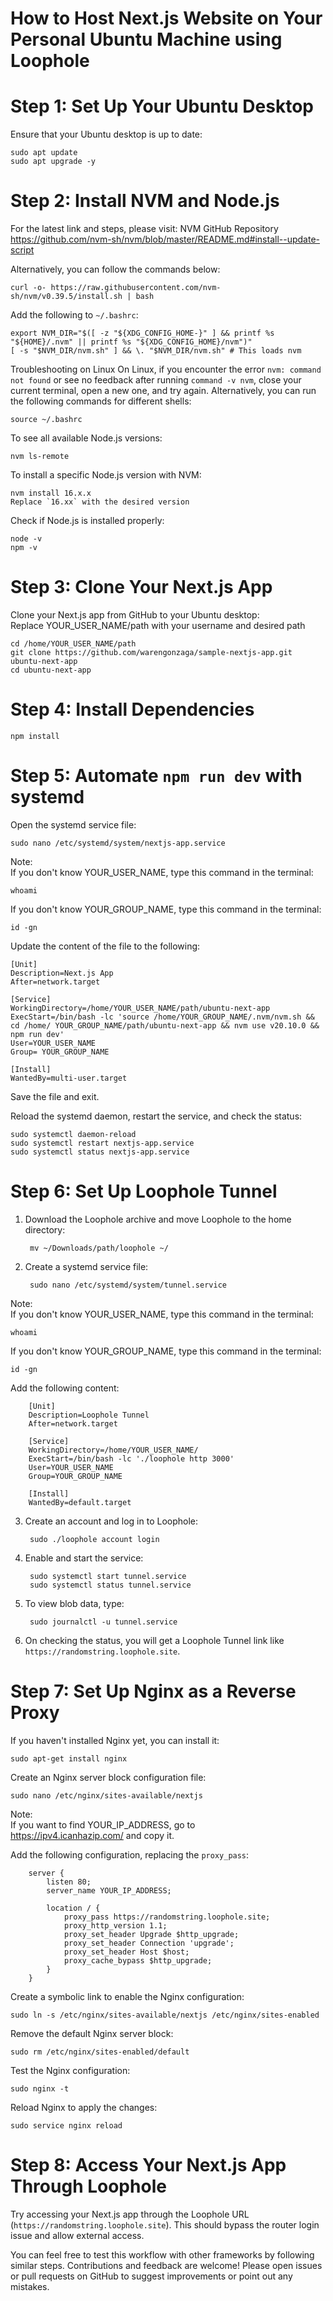 # How to Host Next.js Website on Your Personal Ubuntu Machine using Loophole

# Step 1: Set Up Your Ubuntu Desktop

Ensure that your Ubuntu desktop is up to date:

    sudo apt update
    sudo apt upgrade -y

# Step 2: Install NVM and Node.js 

For the latest link and steps, please visit:
NVM GitHub Repository
https://github.com/nvm-sh/nvm/blob/master/README.md#install--update-script  

Alternatively, you can follow the commands below:

    curl -o- https://raw.githubusercontent.com/nvm-sh/nvm/v0.39.5/install.sh | bash  

Add the following to `~/.bashrc`:

    export NVM_DIR="$([ -z "${XDG_CONFIG_HOME-}" ] && printf %s "${HOME}/.nvm" || printf %s "${XDG_CONFIG_HOME}/nvm")"
    [ -s "$NVM_DIR/nvm.sh" ] && \. "$NVM_DIR/nvm.sh" # This loads nvm

Troubleshooting on Linux
On Linux, if you encounter the error `nvm: command not found` or see no feedback after running `command -v nvm`, close your current terminal, open a new one, and try again. Alternatively, you can run the following commands for different shells:

    source ~/.bashrc  

To see all available Node.js versions:

    nvm ls-remote  

To install a specific Node.js version with NVM:

    nvm install 16.x.x  
    Replace `16.xx` with the desired version   

Check if Node.js is installed properly:  

    node -v
    npm -v

# Step 3: Clone Your Next.js App   

Clone your Next.js app from GitHub to your Ubuntu desktop:   
Replace YOUR_USER_NAME/path with your username and desired path  

    cd /home/YOUR_USER_NAME/path
    git clone https://github.com/warengonzaga/sample-nextjs-app.git ubuntu-next-app
    cd ubuntu-next-app

# Step 4: Install Dependencies

    npm install

# Step 5: Automate `npm run dev` with systemd   

Open the systemd service file:  

    sudo nano /etc/systemd/system/nextjs-app.service    

Note:   
If you don't know YOUR_USER_NAME, type this command in the terminal:

    whoami  

If you don't know YOUR_GROUP_NAME, type this command in the terminal:

    id -gn  

Update the content of the file to the following:  

    [Unit]
    Description=Next.js App   
    After=network.target

    [Service]
    WorkingDirectory=/home/YOUR_USER_NAME/path/ubuntu-next-app  
    ExecStart=/bin/bash -lc 'source /home/YOUR_GROUP_NAME/.nvm/nvm.sh && cd /home/ YOUR_GROUP_NAME/path/ubuntu-next-app && nvm use v20.10.0 && npm run dev'
    User=YOUR_USER_NAME
    Group= YOUR_GROUP_NAME

    [Install]    
    WantedBy=multi-user.target  

Save the file and exit.   

Reload the systemd daemon, restart the service, and check the status:  

    sudo systemctl daemon-reload
    sudo systemctl restart nextjs-app.service    
    sudo systemctl status nextjs-app.service  


# Step 6: Set Up Loophole Tunnel  

1. Download the Loophole archive and move Loophole to the home directory:

        mv ~/Downloads/path/loophole ~/  

2. Create a systemd service file:  

        sudo nano /etc/systemd/system/tunnel.service  

Note:    
If you don't know YOUR_USER_NAME, type this command in the terminal:

    whoami  

If you don't know YOUR_GROUP_NAME, type this command in the terminal:

    id -gn 

Add the following content:  

        [Unit]
        Description=Loophole Tunnel  
        After=network.target

        [Service]    
        WorkingDirectory=/home/YOUR_USER_NAME/  
        ExecStart=/bin/bash -lc './loophole http 3000'
        User=YOUR_USER_NAME
        Group=YOUR_GROUP_NAME

        [Install]  
        WantedBy=default.target  

3. Create an account and log in to Loophole:

        sudo ./loophole account login  

4. Enable and start the service:  

        sudo systemctl start tunnel.service   
        sudo systemctl status tunnel.service  

5. To view blob data, type:  

        sudo journalctl -u tunnel.service   

6. On checking the status, you will get a Loophole Tunnel link like `https://randomstring.loophole.site`.  

# Step 7: Set Up Nginx as a Reverse Proxy   

If you haven't installed Nginx yet, you can install it:

    sudo apt-get install nginx  

Create an Nginx server block configuration file:  

    sudo nano /etc/nginx/sites-available/nextjs  

Note:    
If you want to find YOUR_IP_ADDRESS, go to   
https://ipv4.icanhazip.com/ and copy it.   

Add the following configuration, replacing the `proxy_pass`:  

        server {
            listen 80;
            server_name YOUR_IP_ADDRESS;  
           
            location / {
                proxy_pass https://randomstring.loophole.site;
                proxy_http_version 1.1;
                proxy_set_header Upgrade $http_upgrade;
                proxy_set_header Connection 'upgrade';
                proxy_set_header Host $host;
                proxy_cache_bypass $http_upgrade;
            }
        }  

Create a symbolic link to enable the Nginx configuration:

    sudo ln -s /etc/nginx/sites-available/nextjs /etc/nginx/sites-enabled   

Remove the default Nginx server block:  

    sudo rm /etc/nginx/sites-enabled/default  

Test the Nginx configuration:  

    sudo nginx -t  

Reload Nginx to apply the changes:   

    sudo service nginx reload  

# Step 8: Access Your Next.js App Through Loophole   

Try accessing your Next.js app through the Loophole URL (`https://randomstring.loophole.site`). This should bypass the router login issue and allow external access.

You can feel free to test this workflow with other frameworks by following similar steps. Contributions and feedback are welcome! Please open issues or pull requests on GitHub to suggest improvements or point out any mistakes.
